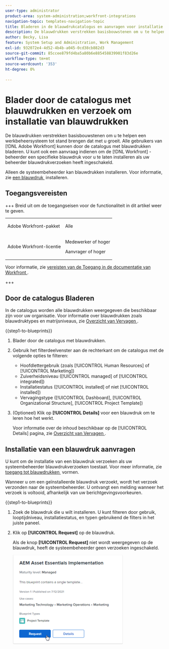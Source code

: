 ```yaml
---
user-type: administrator
product-area: system-administration;workfront-integrations
navigation-topic: templates-navigation-topic
title: Bladeren in de blauwdrukcatalogus en aanvragen voor installatie van blauwdrukken
description: De blauwdrukken verstrekken basisbouwstenen om u te helpen een werkbeheersysteem tot stand brengen dat met u groeit. Alle  [!DNL Adobe Workfront]  gebruikers kunnen de catalogus van blauwdrukken doorbladeren. U kunt ook een verzoek indienen om uw  [!DNL Workfront]  beheerder te hebben een specifieke blauwdruk voor u installeren, als uw beheerder blauwdrukverzoeken heeft toegelaten.
author: Becky, Lisa
feature: System Setup and Administration, Work Management
exl-id: 932072e4-4d52-4b4b-a045-0cd38cb882d3
source-git-commit: 85ccee879fd4ba5a80b6e885458839901f83d26e
workflow-type: tm+mt
source-wordcount: '353'
ht-degree: 0%

---
```


# Blader door de catalogus met blauwdrukken en verzoek om installatie van blauwdrukken

De blauwdrukken verstrekken basisbouwstenen om u te helpen een werkbeheersysteem tot stand brengen dat met u groeit. Alle gebruikers van [!DNL Adobe Workfront] kunnen door de catalogus met blauwdrukken bladeren. U kunt ook een aanvraag indienen om de [!DNL Workfront] -beheerder een specifieke blauwdruk voor u te laten installeren als uw beheerder blauwdrukverzoeken heeft ingeschakeld.

Alleen de systeembeheerder kan blauwdrukken installeren. Voor informatie, zie [&#x200B; een blauwdruk &#x200B;](../../administration-and-setup/blueprints/blueprints-install.md) installeren.

## Toegangsvereisten

+++ Breid uit om de toegangseisen voor de functionaliteit in dit artikel weer te geven.

<table style="table-layout:auto"> 
 <col> 
 <col> 
 <tbody> 
  <tr> 
   <td role="rowheader">Adobe Workfront-pakket</td> 
   <td> <p>Alle </p> </td> 
  </tr> 
  <tr> 
   <td role="rowheader">Adobe Workfront-licentie</td> 
   <td><p>Medewerker of hoger</p><p>Aanvrager of hoger</p>
  </td> 
  </tr> 
 </tbody> 
</table>

Voor informatie, zie [&#x200B; vereisten van de Toegang in de documentatie van Workfront &#x200B;](/help/quicksilver/administration-and-setup/add-users/access-levels-and-object-permissions/access-level-requirements-in-documentation.md).

+++

## Door de catalogus Bladeren

In de catalogus worden alle blauwdrukken weergegeven die beschikbaar zijn voor uw organisatie. Voor informatie over blauwdrukken zoals blauwdruktypes en matrijsniveaus, zie [&#x200B; Overzicht van Vervagen &#x200B;](../../administration-and-setup/blueprints/blueprints-overview.md).

{{step1-to-blueprints}}

1. Blader door de catalogus met blauwdrukken.
1. Gebruik het filterdeelvenster aan de rechterkant om de catalogus met de volgende opties te filteren:

   * Hoofdlettergebruik (zoals [!UICONTROL Human Resources] of [!UICONTROL Marketing])
   * Zuiverheidsniveau ([!UICONTROL managed] of [!UICONTROL integrated])
   * Installatiestatus ([!UICONTROL installed] of niet [!UICONTROL installed])
   * Vervagingstype (<!--Custom Form, -->[!UICONTROL Dashboard], [!UICONTROL Organizational Structure], [!UICONTROL Project Template]<!--, Request Queue, Setup Feature-->)

1. (Optioneel) Klik op **[!UICONTROL Details]** voor een blauwdruk om te leren hoe het werkt.

   Voor informatie over de inhoud beschikbaar op de [!UICONTROL Details] pagina, zie [&#x200B; Overzicht van Vervagen &#x200B;](../../administration-and-setup/blueprints/blueprints-overview.md).

## Installatie van een blauwdruk aanvragen

U kunt om de installatie van een blauwdruk verzoeken als uw systeembeheerder blauwdrukverzoeken toestaat. Voor meer informatie, zie [&#x200B; toegang tot blauwdrukken &#x200B;](../../administration-and-setup/blueprints/configure-access-to-blueprints.md) vormen.

Wanneer u om een geïnstalleerde blauwdruk verzoekt, wordt het verzoek verzonden naar de systeembeheerder. U ontvangt een melding wanneer het verzoek is voltooid, afhankelijk van uw berichtgevingsvoorkeuren.

{{step1-to-blueprints}}

1. Zoek de blauwdruk die u wilt installeren. U kunt filteren door gebruik, looptijdniveau, installatiestatus, en typen gebruikend de filters in het juiste paneel.
1. Klik op **[!UICONTROL Request]** op de blauwdruk.

   Als de knop **[!UICONTROL Request]** niet wordt weergegeven op de blauwdruk, heeft de systeembeheerder geen verzoeken ingeschakeld.

   ![&#x200B; Verblauwdruk van het Verzoek &#x200B;](assets/blueprints-non-admin-request-bp-350x283.png)
